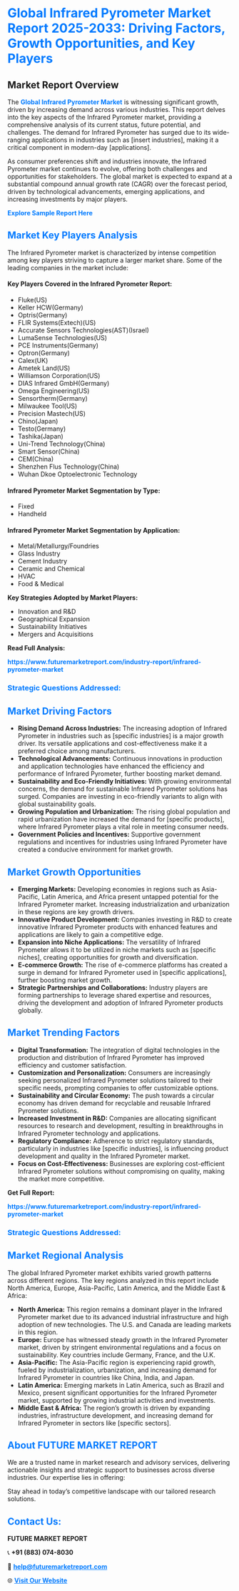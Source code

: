 <h1 style="color: #007BFF;">Global Infrared Pyrometer Market Report 2025-2033: Driving Factors, Growth Opportunities, and Key Players</h1>

<section id="overview">
<h2>Market Report Overview</h2>
<p>The <a href="https://www.futuremarketreport.com/industry-report/infrared-pyrometer-market" style="color: #007BFF; text-decoration: none;"><strong>Global Infrared Pyrometer Market</strong></a> is witnessing significant growth, driven by increasing demand across various industries. This report delves into the key aspects of the Infrared Pyrometer market, providing a comprehensive analysis of its current status, future potential, and challenges. The demand for Infrared Pyrometer has surged due to its wide-ranging applications in industries such as [insert industries], making it a critical component in modern-day [applications].</p>
<p>As consumer preferences shift and industries innovate, the Infrared Pyrometer market continues to evolve, offering both challenges and opportunities for stakeholders. The global market is expected to expand at a substantial compound annual growth rate (CAGR) over the forecast period, driven by technological advancements, emerging applications, and increasing investments by major players.</p>
</section>

<section id="overview">
<p><a href="https://www.futuremarketreport.com/request-sample/reportId=89876" style="color: #007BFF; text-decoration: none;"><strong>Explore Sample Report Here</strong></a></p>
</section>

<section id="key-players">
<h2 style="color: #007BFF;">Market Key Players Analysis</h2>
<p>The Infrared Pyrometer market is characterized by intense competition among key players striving to capture a larger market share. Some of the leading companies in the market include:</p>
<h4>Key Players Covered in the Infrared Pyrometer Report:</h4>
<ul><li>Fluke(US)</li><li>Keller HCW(Germany)</li><li>Optris(Germany)</li><li>FLIR Systems(Extech)(US)</li><li>Accurate Sensors Technologies(AST)(Israel)</li><li>LumaSense Technologies(US)</li><li>PCE Instruments(Germany)</li><li>Optron(Germany)</li><li>Calex(UK)</li><li>Ametek Land(US)</li><li>Williamson Corporation(US)</li><li>DIAS Infrared GmbH(Germany)</li><li>Omega Engineering(US)</li><li>Sensortherm(Germany)</li><li>Milwaukee Tool(US)</li><li>Precision Mastech(US)</li><li>Chino(Japan)</li><li>Testo(Germany)</li><li>Tashika(Japan)</li><li>Uni-Trend Technology(China)</li><li>Smart Sensor(China)</li><li>CEM(China)</li><li>Shenzhen Flus Technology(China)</li><li>Wuhan Dkoe Optoelectronic Technology</li></ul>
<h4>Infrared Pyrometer Market Segmentation by Type:</h4>
<ul><li>Fixed</li><li>Handheld</li></ul>

<h4>Infrared Pyrometer Market Segmentation by Application:</h4>
<ul><li>Metal/Metallurgy/Foundries</li><li>Glass Industry</li><li>Cement Industry</li><li>Ceramic and Chemical</li><li>HVAC</li><li>Food &amp; Medical</li></ul>
<p><strong>Key Strategies Adopted by Market Players:</strong></p>
<ul>
<li>Innovation and R&D</li>
<li>Geographical Expansion</li>
<li>Sustainability Initiatives</li>
<li>Mergers and Acquisitions</li>
</ul>
</section>

<section>
<p><strong>Read Full Analysis: </strong></p><a href="https://www.futuremarketreport.com/industry-report/infrared-pyrometer-market" style="color: #007BFF; text-decoration: none;"><strong>https://www.futuremarketreport.com/industry-report/infrared-pyrometer-market</strong></a>
<h3 style="color: #007BFF;">Strategic Questions Addressed:</h3>
</section>

<section id="driving-factors">
<h2 style="color: #007BFF;">Market Driving Factors</h2>
<ul>
<li><strong>Rising Demand Across Industries:</strong> The increasing adoption of Infrared Pyrometer in industries such as [specific industries] is a major growth driver. Its versatile applications and cost-effectiveness make it a preferred choice among manufacturers.</li>
<li><strong>Technological Advancements:</strong> Continuous innovations in production and application technologies have enhanced the efficiency and performance of Infrared Pyrometer, further boosting market demand.</li>
<li><strong>Sustainability and Eco-Friendly Initiatives:</strong> With growing environmental concerns, the demand for sustainable Infrared Pyrometer solutions has surged. Companies are investing in eco-friendly variants to align with global sustainability goals.</li>
<li><strong>Growing Population and Urbanization:</strong> The rising global population and rapid urbanization have increased the demand for [specific products], where Infrared Pyrometer plays a vital role in meeting consumer needs.</li>
<li><strong>Government Policies and Incentives:</strong> Supportive government regulations and incentives for industries using Infrared Pyrometer have created a conducive environment for market growth.</li>
</ul>
</section>

<section id="growth-opportunities">
<h2 style="color: #007BFF;">Market Growth Opportunities</h2>
<ul>
<li><strong>Emerging Markets:</strong> Developing economies in regions such as Asia-Pacific, Latin America, and Africa present untapped potential for the Infrared Pyrometer market. Increasing industrialization and urbanization in these regions are key growth drivers.</li>
<li><strong>Innovative Product Development:</strong> Companies investing in R&D to create innovative Infrared Pyrometer products with enhanced features and applications are likely to gain a competitive edge.</li>
<li><strong>Expansion into Niche Applications:</strong> The versatility of Infrared Pyrometer allows it to be utilized in niche markets such as [specific niches], creating opportunities for growth and diversification.</li>
<li><strong>E-commerce Growth:</strong> The rise of e-commerce platforms has created a surge in demand for Infrared Pyrometer used in [specific applications], further boosting market growth.</li>
<li><strong>Strategic Partnerships and Collaborations:</strong> Industry players are forming partnerships to leverage shared expertise and resources, driving the development and adoption of Infrared Pyrometer products globally.</li>
</ul>
</section>

<section id="trending-factors">
<h2 style="color: #007BFF;">Market Trending Factors</h2>
<ul>
<li><strong>Digital Transformation:</strong> The integration of digital technologies in the production and distribution of Infrared Pyrometer has improved efficiency and customer satisfaction.</li>
<li><strong>Customization and Personalization:</strong> Consumers are increasingly seeking personalized Infrared Pyrometer solutions tailored to their specific needs, prompting companies to offer customizable options.</li>
<li><strong>Sustainability and Circular Economy:</strong> The push towards a circular economy has driven demand for recyclable and reusable Infrared Pyrometer solutions.</li>
<li><strong>Increased Investment in R&D:</strong> Companies are allocating significant resources to research and development, resulting in breakthroughs in Infrared Pyrometer technology and applications.</li>
<li><strong>Regulatory Compliance:</strong> Adherence to strict regulatory standards, particularly in industries like [specific industries], is influencing product development and quality in the Infrared Pyrometer market.</li>
<li><strong>Focus on Cost-Effectiveness:</strong> Businesses are exploring cost-efficient Infrared Pyrometer solutions without compromising on quality, making the market more competitive.</li>
</ul>
</section>

<section>
<p><strong>Get Full Report: </strong></p><a href="https://www.futuremarketreport.com/industry-report/infrared-pyrometer-market" style="color: #007BFF; text-decoration: none;"><strong>https://www.futuremarketreport.com/industry-report/infrared-pyrometer-market</strong></a>
<h3 style="color: #007BFF;">Strategic Questions Addressed:</h3>
</section>


<section id="regional-analysis">
<h2 style="color: #007BFF;">Market Regional Analysis</h2>
<p>The global Infrared Pyrometer market exhibits varied growth patterns across different regions. The key regions analyzed in this report include North America, Europe, Asia-Pacific, Latin America, and the Middle East & Africa:</p>
<ul>
<li><strong>North America:</strong> This region remains a dominant player in the Infrared Pyrometer market due to its advanced industrial infrastructure and high adoption of new technologies. The U.S. and Canada are leading markets in this region.</li>
<li><strong>Europe:</strong> Europe has witnessed steady growth in the Infrared Pyrometer market, driven by stringent environmental regulations and a focus on sustainability. Key countries include Germany, France, and the U.K.</li>
<li><strong>Asia-Pacific:</strong> The Asia-Pacific region is experiencing rapid growth, fueled by industrialization, urbanization, and increasing demand for Infrared Pyrometer in countries like China, India, and Japan.</li>
<li><strong>Latin America:</strong> Emerging markets in Latin America, such as Brazil and Mexico, present significant opportunities for the Infrared Pyrometer market, supported by growing industrial activities and investments.</li>
<li><strong>Middle East & Africa:</strong> The region’s growth is driven by expanding industries, infrastructure development, and increasing demand for Infrared Pyrometer in sectors like [specific sectors].</li>
</ul>
</section>

<footer>
<h2 style="color: #007BFF;">About FUTURE MARKET REPORT</h2>
<p>We are a trusted name in market research and advisory services, delivering actionable insights and strategic support to businesses across diverse industries. Our expertise lies in offering:</p>

<p>Stay ahead in today’s competitive landscape with our tailored research solutions.</p>

<h2 style="color: #007BFF;">Contact Us:</h2>
<p><strong>FUTURE MARKET REPORT</strong></p>
<p>📞 <strong>+91 (883) 074-8030</strong></p>
<p>📧 <strong><a href="mailto:help@futuremarketreport.com" style="color: #007BFF;">help@futuremarketreport.com</a></strong></p>
<p>🌐 <strong><a href="https://www.futuremarketreport.com/" style="color: #007BFF;">Visit Our Website</a></strong></p>
</footer>